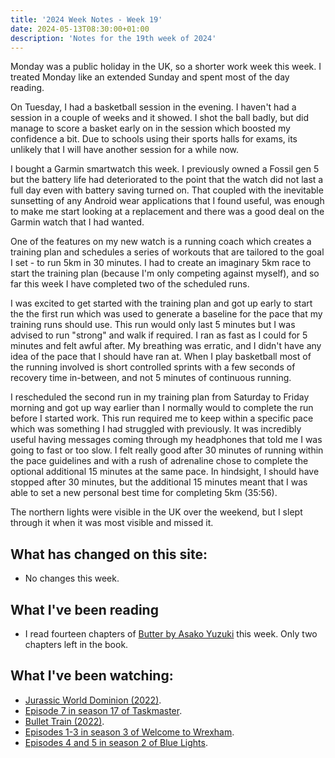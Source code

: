 ```yaml
---
title: '2024 Week Notes - Week 19'
date: 2024-05-13T08:30:00+01:00
description: 'Notes for the 19th week of 2024'
---
```


Monday was a public holiday in the UK, so a shorter work week this week. I treated Monday like an extended Sunday and spent most of the day reading.

On Tuesday, I had a basketball session in the evening. I haven't had a session in a couple of weeks and it showed. I shot the ball badly, but did manage to score a basket early on in the session which boosted my confidence a bit. Due to schools using their sports halls for exams, its unlikely that I will have another session for a while now.

I bought a Garmin smartwatch this week. I previously owned a Fossil gen 5 but the battery life had deteriorated to the point that the watch did not last a full day even with battery saving turned on. That coupled with the inevitable sunsetting of any Android wear applications that I found useful, was enough to make me start looking at a replacement and there was a good deal on the Garmin watch that I had wanted.

One of the features on my new watch is a running coach which creates a training plan and schedules a series of workouts that are tailored to the goal I set - to run 5km in 30 minutes. I had to create an imaginary 5km race to start the training plan (because I'm only competing against myself), and so far this week I have completed two of the scheduled runs.

I was excited to get started with the training plan and got up early to start the the first run which was used to generate a baseline for the pace that my training runs should use. This run would only last 5 minutes but I was advised to run "strong" and walk if required. I ran as fast as I could for 5 minutes and felt awful after. My breathing was erratic, and I didn't have any idea of the pace that I should have ran at. When I play basketball most of the running involved is short controlled sprints with a few seconds of recovery time in-between, and not 5 minutes of continuous running.

I rescheduled the second run in my training plan from Saturday to Friday morning and got up way earlier than I normally would to complete the run before I started work. This run required me to keep within a specific pace which was something I had struggled with previously. It was incredibly useful having messages coming through my headphones that told me I was going to fast or too slow. I felt really good after 30 minutes of running within the pace guidelines and with a rush of adrenaline chose to complete the optional additional 15 minutes at the same pace. In hindsight, I should have stopped after 30 minutes, but the additional 15 minutes meant that I was able to set a new personal best time for completing 5km (35:56).

The northern lights were visible in the UK over the weekend, but I slept through it when it was most visible and missed it.

## What has changed on this site:

- No changes this week.

## What I've been reading

- I read fourteen chapters of [Butter by Asako Yuzuki](/reading#now) this week. Only two chapters left in the book.

## What I've been watching:

- [Jurassic World Dominion (2022)](https://www.themoviedb.org/movie/507086).
- [Episode 7 in season 17 of Taskmaster](https://www.themoviedb.org/tv/63404/season/17/episode/7).
- [Bullet Train (2022)](https://www.themoviedb.org/movie/718930).
- [Episodes 1-3 in season 3 of Welcome to Wrexham](https://www.themoviedb.org/tv/126929/season/3).
- [Episodes 4 and 5 in season 2 of Blue Lights](https://www.themoviedb.org/tv/218344/season/2).
